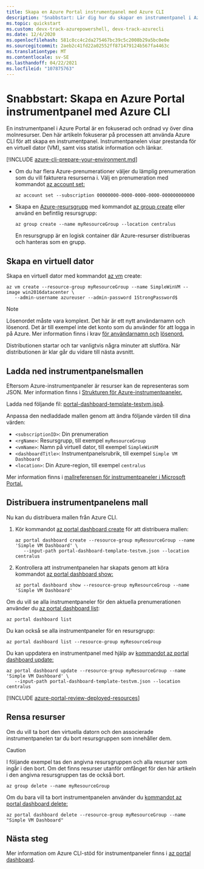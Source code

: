 ```yaml
---
title: Skapa en Azure Portal instrumentpanel med Azure CLI
description: 'Snabbstart: Lär dig hur du skapar en instrumentpanel i Azure Portal med hjälp av Azure CLI. En instrumentpanel är en fokuserad och ordnad vy över dina molnresurser.'
ms.topic: quickstart
ms.custom: devx-track-azurepowershell, devx-track-azurecli
ms.date: 12/4/2020
ms.openlocfilehash: 581c8cc4c2da275467bc39c5c2008b29a5bc0e0e
ms.sourcegitcommit: 2aeb2c41fd22a02552ff871479124b567fa4463c
ms.translationtype: MT
ms.contentlocale: sv-SE
ms.lasthandoff: 04/22/2021
ms.locfileid: "107875763"
---
```

# <a name="quickstart-create-an-azure-portal-dashboard-with-azure-cli"></a>Snabbstart: Skapa en Azure Portal instrumentpanel med Azure CLI

En instrumentpanel i Azure Portal är en fokuserad och ordnad vy över dina molnresurser. Den här artikeln fokuserar på processen att använda Azure CLI för att skapa en instrumentpanel.
Instrumentpanelen visar prestanda för en virtuell dator (VM), samt viss statisk information och länkar.


[!INCLUDE [azure-cli-prepare-your-environment.md](../../includes/azure-cli-prepare-your-environment.md)]

- Om du har flera Azure-prenumerationer väljer du lämplig prenumeration som du vill fakturera resurserna i.
Välj en prenumeration med kommandot [az account set:](/cli/azure/account#az_account_set)

  ```azurecli
  az account set --subscription 00000000-0000-0000-0000-000000000000
  ```

- Skapa en [Azure-resursgrupp](../azure-resource-manager/management/overview.md) med kommandot [az group create](/cli/azure/group#az_group_create) eller använd en befintlig resursgrupp:

  ```azurecli
  az group create --name myResourceGroup --location centralus
  ```

   En resursgrupp är en logisk container där Azure-resurser distribueras och hanteras som en grupp.

## <a name="create-a-virtual-machine"></a>Skapa en virtuell dator

Skapa en virtuell dator med kommandot [az vm](/cli/azure/vm#az_vm_create) create:

```azurecli
az vm create --resource-group myResourceGroup --name SimpleWinVM --image win2016datacenter \
   --admin-username azureuser --admin-password 1StrongPassword$
```

> [!Note]
> Lösenordet måste vara komplext.
> Det här är ett nytt användarnamn och lösenord.
> Det är till exempel inte det konto som du använder för att logga in på Azure.
> Mer information finns i krav [för användarnamn och](../virtual-machines/windows/faq.md#what-are-the-username-requirements-when-creating-a-vm) [lösenord.](../virtual-machines/windows/faq.md#what-are-the-password-requirements-when-creating-a-vm)

Distributionen startar och tar vanligtvis några minuter att slutföra.
När distributionen är klar går du vidare till nästa avsnitt.

## <a name="download-the-dashboard-template"></a>Ladda ned instrumentpanelsmallen

Eftersom Azure-instrumentpaneler är resurser kan de representeras som JSON.
Mer information finns i [Strukturen för Azure-instrumentpaneler.](./azure-portal-dashboards-structure.md)

Ladda ned följande fil: [portal-dashboard-template-testvm.jspå](https://raw.githubusercontent.com/Azure/azure-docs-powershell-samples/master/azure-portal/portal-dashboard-template-testvm.json).

Anpassa den nedladdade mallen genom att ändra följande värden till dina värden:

* `<subscriptionID>`: Din prenumeration
* `<rgName>`: Resursgrupp, till exempel `myResourceGroup`
* `<vmName>`: Namn på virtuell dator, till exempel `SimpleWinVM`
* `<dashboardTitle>`: Instrumentpanelsrubrik, till exempel `Simple VM Dashboard`
* `<location>`: Din Azure-region, till exempel `centralus`

Mer information finns i [mallreferensen för instrumentpaneler i Microsoft Portal.](/azure/templates/microsoft.portal/dashboards)

## <a name="deploy-the-dashboard-template"></a>Distribuera instrumentpanelens mall

Nu kan du distribuera mallen från Azure CLI.

1. Kör kommandot [az portal dashboard create](/cli/azure/portal/dashboard#az_portal_dashboard_create) för att distribuera mallen:

   ```azurecli
   az portal dashboard create --resource-group myResourceGroup --name 'Simple VM Dashboard' \
      --input-path portal-dashboard-template-testvm.json --location centralus
   ```

1. Kontrollera att instrumentpanelen har skapats genom att köra kommandot [az portal dashboard show:](/cli/azure/portal/dashboard#az_portal_dashboard_show)

   ```azurecli
   az portal dashboard show --resource-group myResourceGroup --name 'Simple VM Dashboard'
   ```

Om du vill se alla instrumentpaneler för den aktuella prenumerationen använder du [az portal dashboard list](/cli/azure/portal/dashboard#az_portal_dashboard_list):

```azurecli
az portal dashboard list
```

Du kan också se alla instrumentpaneler för en resursgrupp:

```azurecli
az portal dashboard list --resource-group myResourceGroup
```

Du kan uppdatera en instrumentpanel med hjälp av [kommandot az portal dashboard update:](/cli/azure/portal/dashboard#az_portal_dashboard_update)

```azurecli
az portal dashboard update --resource-group myResourceGroup --name 'Simple VM Dashboard' \
   --input-path portal-dashboard-template-testvm.json --location centralus
```

[!INCLUDE [azure-portal-review-deployed-resources](../../includes/azure-portal-review-deployed-resources.md)]

## <a name="clean-up-resources"></a>Rensa resurser

Om du vill ta bort den virtuella datorn och den associerade instrumentpanelen tar du bort resursgruppen som innehåller dem.

> [!CAUTION]
> I följande exempel tas den angivna resursgruppen och alla resurser som ingår i den bort.
> Om det finns resurser utanför omfånget för den här artikeln i den angivna resursgruppen tas de också bort.

```azurecli
az group delete --name myResourceGroup
```

Om du bara vill ta bort instrumentpanelen använder du [kommandot az portal dashboard delete:](/cli/azure/portal/dashboard#az_portal_dashboard_delete)

```azurecli
az portal dashboard delete --resource-group myResourceGroup --name "Simple VM Dashboard"
```

## <a name="next-steps"></a>Nästa steg

Mer information om Azure CLI-stöd för instrumentpaneler finns i [az portal dashboard](/cli/azure/portal/dashboard).
